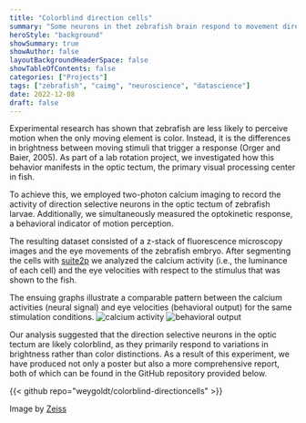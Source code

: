 ```yaml
---
title: "Colorblind direction cells"
summary: "Some neurons in thet zebrafish brain respond to movement direction. We recorded and analyzed the activity of these neurons and showed, that these cells probably rely on luminance alone to perceive motion."
heroStyle: "background"
showSummary: true
showAuthor: false
layoutBackgroundHeaderSpace: false
showTableOfContents: false
categories: ["Projects"]
tags: ["zebrafish", "caimg", "neuroscience", "datascience"]
date: 2022-12-08
draft: false
---
```


Experimental research has shown that zebrafish are less likely to perceive
motion when the only moving element is color. Instead, it is the differences in
brightness between moving stimuli that trigger a response (Orger and Baier,
2005). As part of a lab rotation project, we investigated how this behavior
manifests in the optic tectum, the primary visual processing center in fish.

To achieve this, we employed two-photon calcium imaging to record the activity
of direction selective neurons in the optic tectum of zebrafish larvae.
Additionally, we simultaneously measured the optokinetic response, a behavioral
indicator of motion perception.

The resulting dataset consisted of a z-stack of fluorescence microscopy images
and the eye movements of the zebrafish embryo. After segmenting the cells with
[suite2p](https://github.com/mouseland/suite2p) we analyzed the calcium
activity (i.e., the luminance of each cell) and the eye velocities with respect
to the stimulus that was shown to the fish.

The ensuing graphs illustrate a comparable pattern between the calcium
activities (neural signal) and eye velocities (behavioral output) for the same
stimulation conditions. ![calcium activity](caneuro.png "Calcium acitivty in
the Zebrafish optic tectum when stimulated with different levels of chromatic
and achromatic contrasts.") ![behavioral output](cabehav.png "Behavioral output
measured in the eye velocities during the optokinetic response shows a similar
pattern compared to the neural activity.")

Our analysis suggested that the direction selective neurons in the optic tectum
are likely colorblind, as they primarily respond to variations in brightness
rather than color distinctions. As a result of this experiment, we have
produced not only a poster but also a more comprehensive report, both of which
can be found in the GitHub repository provided below.

{{< github repo="weygoldt/colorblind-directioncells" >}}

Image by [Zeiss](https://www.zeiss.com/microscopy/en/applications/life-sciences/cell-imaging.html)
